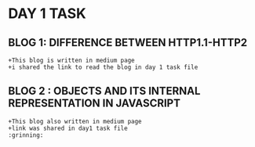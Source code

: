 # DAY 1 TASK
## BLOG 1: DIFFERENCE BETWEEN HTTP1.1-HTTP2
    +This blog is written in medium page
    +i shared the link to read the blog in day 1 task file
## BLOG 2 : OBJECTS AND ITS INTERNAL REPRESENTATION IN JAVASCRIPT
    +This blog also written in medium page
    +link was shared in day1 task file
    :grinning: